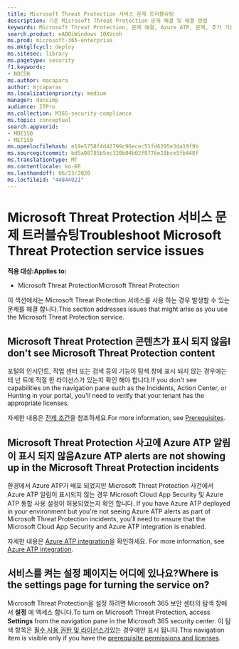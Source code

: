 ```yaml
---
title: Microsoft Threat Protection 서비스 문제 트러블슈팅
description: 기존 Microsoft Threat Protection 문제 해결 및 해결 방법
keywords: Microsoft Threat Protection, 문제 해결, Azure ATP, 문제, 추가 기능, 설정 페이지 문제 해결
search.product: eADQiWindows 10XVcnh
ms.prod: microsoft-365-enterprise
ms.mktglfcycl: deploy
ms.sitesec: library
ms.pagetype: security
f1.keywords:
- NOCSH
ms.author: macapara
author: mjcaparas
ms.localizationpriority: medium
manager: dansimp
audience: ITPro
ms.collection: M365-security-compliance
ms.topic: conceptual
search.appverid:
- MOE150
- MET150
ms.openlocfilehash: e19e5758f4d42799c96ecec51fd6295e3da19f9b
ms.sourcegitcommit: bd5a08785b5ec320b04b02f8776e28bce5fb448f
ms.translationtype: MT
ms.contentlocale: ko-KR
ms.lasthandoff: 06/23/2020
ms.locfileid: "44844921"
---
```

# <a name="troubleshoot-microsoft-threat-protection-service-issues"></a><span data-ttu-id="e8370-104">Microsoft Threat Protection 서비스 문제 트러블슈팅</span><span class="sxs-lookup"><span data-stu-id="e8370-104">Troubleshoot Microsoft Threat Protection service issues</span></span>

<span data-ttu-id="e8370-105">**적용 대상:**</span><span class="sxs-lookup"><span data-stu-id="e8370-105">**Applies to:**</span></span>
- <span data-ttu-id="e8370-106">Microsoft Threat Protection</span><span class="sxs-lookup"><span data-stu-id="e8370-106">Microsoft Threat Protection</span></span>

<span data-ttu-id="e8370-107">이 섹션에서는 Microsoft Threat Protection 서비스를 사용 하는 경우 발생할 수 있는 문제를 해결 합니다.</span><span class="sxs-lookup"><span data-stu-id="e8370-107">This section addresses issues that might arise as you use the Microsoft Threat Protection service.</span></span>


## <a name="i-dont-see-microsoft-threat-protection-content"></a><span data-ttu-id="e8370-108">Microsoft Threat Protection 콘텐츠가 표시 되지 않음</span><span class="sxs-lookup"><span data-stu-id="e8370-108">I don't see Microsoft Threat Protection content</span></span>
<span data-ttu-id="e8370-109">포털의 인시던트, 작업 센터 또는 검색 등의 기능이 탐색 창에 표시 되지 않는 경우에는 테 넌 트에 적절 한 라이선스가 있는지 확인 해야 합니다.</span><span class="sxs-lookup"><span data-stu-id="e8370-109">If you don't see capabilities on the navigation pane such as the Incidents, Action Center, or Hunting in your portal, you'll need to verify that your tenant has the appropriate licenses.</span></span> 

<span data-ttu-id="e8370-110">자세한 내용은 [전제 조건](prerequisites.md)을 참조하세요.</span><span class="sxs-lookup"><span data-stu-id="e8370-110">For more information, see [Prerequisites](prerequisites.md).</span></span>

## <a name="azure-atp-alerts-are-not-showing-up-in-the-microsoft-threat-protection-incidents"></a><span data-ttu-id="e8370-111">Microsoft Threat Protection 사고에 Azure ATP 알림이 표시 되지 않음</span><span class="sxs-lookup"><span data-stu-id="e8370-111">Azure ATP alerts are not showing up in the Microsoft Threat Protection incidents</span></span>
<span data-ttu-id="e8370-112">환경에서 Azure ATP가 배포 되었지만 Microsoft Threat Protection 사건에서 Azure ATP 알림이 표시되지 않는 경우 Microsoft Cloud App Security 및 Azure ATP 통합 사용 설정이 허용되었는지 확인 합니다. </span><span class="sxs-lookup"><span data-stu-id="e8370-112">If you have Azure ATP deployed in your environment but you're not seeing Azure ATP alerts as part of Microsoft Threat Protection incidents, you'll need to ensure that the Microsoft Cloud App Security and Azure ATP integration is enabled.</span></span> 

<span data-ttu-id="e8370-113">자세한 내용은 [Azure ATP integration](https://docs.microsoft.com/cloud-app-security/aatp-integration)을 확인하세요. </span><span class="sxs-lookup"><span data-stu-id="e8370-113">For more information, see [Azure ATP integration](https://docs.microsoft.com/cloud-app-security/aatp-integration).</span></span>

## <a name="where-is-the-settings-page-for-turning-the-service-on"></a><span data-ttu-id="e8370-114">서비스를 켜는 설정 페이지는 어디에 있나요?</span><span class="sxs-lookup"><span data-stu-id="e8370-114">Where is the settings page for turning the service on?</span></span>
<span data-ttu-id="e8370-115">Microsoft Threat Protection을 설정 하려면 Microsoft 365 보안 센터의 탐색 창에서 **설정** 에 액세스 합니다.</span><span class="sxs-lookup"><span data-stu-id="e8370-115">To turn on Microsoft Threat Protection, access **Settings** from the navigation pane in the Microsoft 365 security center.</span></span> <span data-ttu-id="e8370-116">이 탐색 항목은 [필수 사용 권한 및 라이선스가](mtp-enable.md#check-license-eligibility-and-required-permissions)있는 경우에만 표시 됩니다.</span><span class="sxs-lookup"><span data-stu-id="e8370-116">This navigation item is visible only if you have the [prerequisite permissions and licenses](mtp-enable.md#check-license-eligibility-and-required-permissions).</span></span>
 

